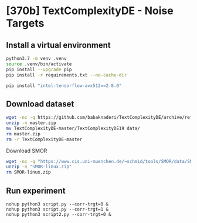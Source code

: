 # [370b] TextComplexityDE - Noise Targets 

## Install a virtual environment

```sh
python3.7 -m venv .venv
source .venv/bin/activate
pip install --upgrade pip
pip install -r requirements.txt --no-cache-dir
```

```sh
pip install "intel-tensorflow-avx512==2.8.0"
```

## Download dataset
```sh
wget -nc -q https://github.com/babaknaderi/TextComplexityDE/archive/refs/heads/master.zip
unzip -n master.zip
mv TextComplexityDE-master/TextComplexityDE19 data/
rm master.zip
rm -r TextComplexityDE-master
```

Download SMOR
```sh
wget -nc -q "https://www.cis.uni-muenchen.de/~schmid/tools/SMOR/data/SMOR-linux.zip"
unzip -n "SMOR-linux.zip"
rm SMOR-linux.zip
```

## Run experiment
```
nohup python3 script.py --corr-trgt=0 &
nohup python3 script.py --corr-trgt=1 &
nohup python3 script2.py --corr-trgt=0 &
```
